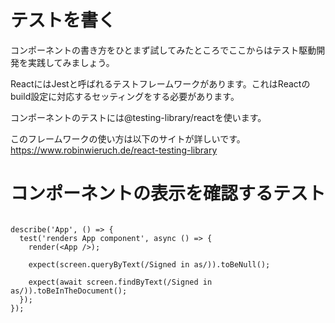 # テストを書く

コンポーネントの書き方をひとまず試してみたところでここからはテスト駆動開発を実践してみましょう。

ReactにはJestと呼ばれるテストフレームワークがあります。これはReactのbuild設定に対応するセッティングをする必要があります。

コンポーネントのテストには@testing-library/reactを使います。

このフレームワークの使い方は以下のサイトが詳しいです。
https://www.robinwieruch.de/react-testing-library


# コンポーネントの表示を確認するテスト

```tsx

describe('App', () => {
  test('renders App component', async () => {
    render(<App />);
 
    expect(screen.queryByText(/Signed in as/)).toBeNull();
 
    expect(await screen.findByText(/Signed in as/)).toBeInTheDocument();
  });
});

```
